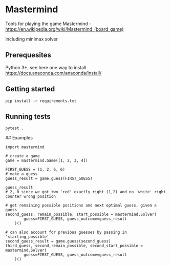 # Mastermind

Tools for playing the game Mastermind - https://en.wikipedia.org/wiki/Mastermind_(board_game)

Including minimax solver

## Prerequesites

Python 3+, see here one way to install https://docs.anaconda.com/anaconda/install/

## Getting started

    pip install -r requirements.txt

## Running tests

    pytest .

## Examples

    import mastermind
    
    # create a game
    game = mastermind.Game([1, 2, 3, 4])

    FIRST_GUESS = (1, 2, 6, 6)
    # make a guess
    guess_result = game.guess(FIRST_GUESS)    

    guess_result
    # 2, 0 since we got two 'red' exactly right (1,2) and no 'white' right counter wrong position

    # get remaining possible positions and next optimal guess, given a guess
    second_guess, remain_possible, start_possible = mastermind.Solver(
            guess=FIRST_GUESS, guess_outcome=guess_result
        )()

    # can also account for previous guesses by passing in 'starting_possible'
    second_guess_result = game.guess(second_guess)
    third_guess, second_remain_possible, second_start_possible = mastermind.Solver(
            guess=FIRST_GUESS, guess_outcome=guess_result
        )()
